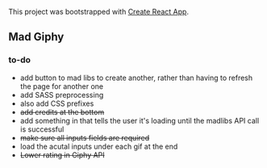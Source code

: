 This project was bootstrapped with [Create React App](https://github.com/facebookincubator/create-react-app).

## Mad Giphy

### to-do
- add button to mad libs to create another, rather than having to refresh the page for another one
- add SASS preprocessing 
- also add CSS prefixes
- ~~add credits at the bottom~~
- add something in that tells the user it's loading until the madlibs API call is successful
- ~~make sure all inputs fields are required~~
- load the acutal inputs under each gif at the end
- ~~Lower rating in Giphy API~~